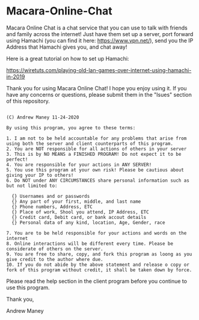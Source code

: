# Macara-Online-Chat
Macara Online Chat is a chat service that you can use to talk with friends and family across the internet! Just have them set up a server, 
port forward using Hamachi (you can find it here: https://www.vpn.net/), send you the IP Address that Hamachi gives you, and chat away! 

Here is a great tutorial on how to set up Hamachi: 

https://wiretuts.com/playing-old-lan-games-over-internet-using-hamachi-in-2019


Thank you for using Macara Online Chat! I hope you enjoy using it.
If you have any concerns or questions, please submit them in the "Isues" section of this repository.

~~~Legal Stuff~~~

(C) Andrew Maney 11-24-2020

By using this program, you agree to these terms:

1. I am not to be held accountable for any problems that arise from using both the server and client counterparts of this program.
2. You are NOT responsible for all actions of others in your server
3. This is by NO MEANS a FINISHED PROGRAM! Do not expect it to be perfect!
4. You are responsible for your actions in ANY SERVER!
5. You use this program at your own risk! Please be cautious about giving your IP to others!
6. Do NOT under ANY CIRCUMSTANCES share personal information such as but not limited to:

  {} Usernames and or passwords
  {} Any part of your first, middle, and last name
  {} Phone numbers, Address, ETC
  {} Place of work, Shool you attend, IP Address, ETC
  {} Credit card, Debit card, or bank accout details
  {} Personal data of any kind, location, Age, Gender, race

7. You are to be held responsible for your actions and words on the internet
8. Online interactions will be different every time. Please be considerate of others on the server.
9. You are free to share, copy, and fork this program as loong as you give credit to the author where due.
10. If you do not abide by the above statement and release o copy or fork of this program without credit, it shall be taken down by force.

~~~~~~~~~~~~~~~~~~~

Please read the help section in the client program before you continue to use this program.

Thank you,

Andrew Maney
